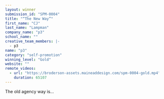 ```yaml
---
layout: winner
submission_id: "SPM-0004"
title: "“The New Way”"
first_name: "CJ"
last_name: "Lampman"
company_name: "p3"
school_name: ""
creative_team_members: |-
  - p3
name: "p3"
category: "self-promotion"
winning_level: "Gold"
website: ""
remote_videos:
  - url: "https://broderson-assets.maineaddesign.com/spm-0004-gold.mp4"
    duration: 65107
---
```

The old agency way is…
